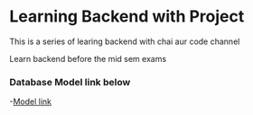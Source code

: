 # Learning Backend with Project

This is a series of learing backend with chai aur code channel

Learn backend before the mid sem exams

### Database Model link below

-[Model link](https://app.eraser.io/workspace/YtPqZ1VogxGy1jzIDkzj)
